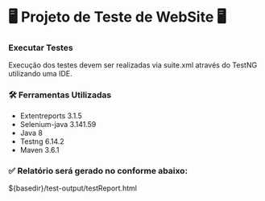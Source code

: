 # 🖥️ Projeto de Teste de WebSite 🖥️

### Executar Testes

Execução dos testes devem ser realizadas via suite.xml através do TestNG utilizando uma IDE.

### 🛠️ Ferramentas Utilizadas

- Extentreports 3.1.5
- Selenium-java 3.141.59
- Java 8
- Testng 6.14.2
- Maven 3.6.1

### ✅ Relatório será gerado no conforme abaixo:

${basedir}/test-output/testReport.html

